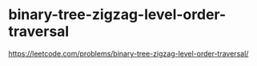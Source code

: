 # binary-tree-zigzag-level-order-traversal

https://leetcode.com/problems/binary-tree-zigzag-level-order-traversal/
